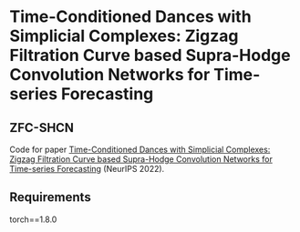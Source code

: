# Time-Conditioned Dances with Simplicial Complexes: Zigzag Filtration Curve based Supra-Hodge Convolution Networks for Time-series Forecasting
## ZFC-SHCN
Code for paper [Time-Conditioned Dances with Simplicial Complexes: Zigzag Filtration Curve based Supra-Hodge Convolution Networks for Time-series Forecasting](https://openreview.net/pdf?id=2Ln-TWxVtf) (NeurIPS 2022).

## Requirements
torch==1.8.0
